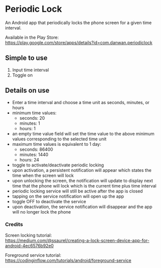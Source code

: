 # Periodic Lock
An Android app that periodically locks the phone screen for a given time interval.


Available in the Play Store:  
https://play.google.com/store/apps/details?id=com.danwan.periodiclock

## Simple to use
1) Input time interval
2) Toggle on


## Details on use
- Enter a time interval and choose a time unit as seconds, minutes, or hours
- minimum time values:
  - seconds: 20
  - minutes: 1
  - hours: 1
- an empty time value field will set the time value to the above minimum values corresponding to the selected time unit
- maximum time values is equivalent to 1 day:
  - seconds: 86400
  - minutes: 1440
  - hours: 24
- toggle to activate/deactivate periodic locking
- upon activation, a persistent notification will appear which states the time when the screen will lock
- upon unlocking the screen, the notification will update to display next time that the phone will lock which is the current time plus time interval
- periodic locking service will still be active after the app is closed
- tapping on the service notification will open up the app
- toggle OFF to deactivate the service
- upon deactivation, the service notification will disappear and the app will no longer lock the phone


### Credits

Screen locking tutorial:  
https://medium.com/@ssaurel/creating-a-lock-screen-device-app-for-android-4ec6576b92e0

Foreground service tutorial:  
https://codinginflow.com/tutorials/android/foreground-service
